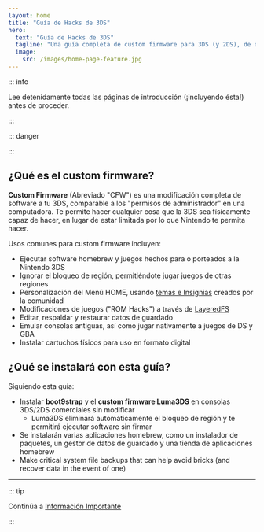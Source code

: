 ```yaml
---
layout: home
title: "Guía de Hacks de 3DS"
hero:
  text: "Guía de Hacks de 3DS"
  tagline: "Una guía completa de custom firmware para 3DS (y 2DS), de original a boot9strap."
  image:
    src: /images/home-page-feature.jpg
---
```


::: info

Lee detenidamente todas las páginas de introducción (¡incluyendo ésta!) antes de proceder.

:::

::: danger

<!--@include: ./_include/3ds-online.md -->

:::

## ¿Qué es el custom firmware?

**Custom Firmware** (Abreviado "CFW") es una modificación completa de software a tu 3DS, comparable a los "permisos de administrador" en una computadora. Te permite hacer cualquier cosa que la 3DS sea físicamente capaz de hacer, en lugar de estar limitada por lo que Nintendo te permita hacer.

Usos comunes para custom firmware incluyen:

- Ejecutar software homebrew y juegos hechos para o porteados a la Nintendo 3DS
- Ignorar el bloqueo de región, permitiéndote jugar juegos de otras regiones
- Personalización del Menú HOME, usando [temas e Insignias](https://themeplaza.art) creados por la comunidad
- Modificaciones de juegos ("ROM Hacks") a través de [LayeredFS](https://github.com/knight-ryu12/godmode9-layeredfs-usage/wiki/Using-Luma3DS'-layeredfs-\(Only-version-8.0-and-higher\))
- Editar, respaldar y restaurar datos de guardado
- Emular consolas antiguas, así como jugar nativamente a juegos de DS y GBA
- Instalar cartuchos físicos para uso en formato digital

## ¿Qué se instalará con esta guía?

Siguiendo esta guía:

- Instalar **boot9strap** y el **custom firmware Luma3DS** en consolas 3DS/2DS comerciales sin modificar
  - Luma3DS eliminará automáticamente el bloqueo de región y te permitirá ejecutar software sin firmar
- Se instalarán varias aplicaciones homebrew, como un instalador de paquetes, un gestor de datos de guardado y una tienda de aplicaciones homebrew
- Make critical system file backups that can help avoid bricks (and recover data in the event of one)

___

::: tip

Continúa a [Información Importante](key-information)

:::
